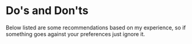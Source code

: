 # Do's and Don'ts

Below listed are some recommendations based on my experience, so if something goes against your preferences just ignore it.
